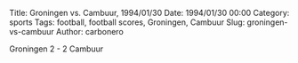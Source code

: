 Title: Groningen vs. Cambuur, 1994/01/30
Date: 1994/01/30 00:00
Category: sports
Tags: football, football scores, Groningen, Cambuur
Slug: groningen-vs-cambuur
Author: carbonero


Groningen 2 - 2 Cambuur
